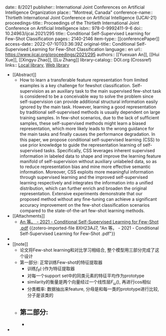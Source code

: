 date:: 8/2021
publisher:: International Joint Conferences on Artificial Intelligence Organization
place:: "Montreal, Canada"
conference-name:: Thirtieth International Joint Conference on Artificial Intelligence {IJCAI-21}
proceedings-title:: Proceedings of the Thirtieth International Joint Conference on Artificial Intelligence
isbn:: 978-0-9992411-9-6
doi:: 10.24963/ijcai.2021/295
title:: Conditional Self-Supervised Learning for Few-Shot Classification
pages:: 2140-2146
item-type:: [[conferencePaper]]
access-date:: 2022-07-10T03:36:39Z
original-title:: Conditional Self-Supervised Learning for Few-Shot Classification
language:: en
url:: https://www.ijcai.org/proceedings/2021/295
authors:: [[Yuexuan An]], [[Hui Xue]], [[Xingyu Zhao]], [[Lu Zhang]]
library-catalog:: DOI.org (Crossref)
links:: [Local library](zotero://select/library/items/3KZTA393), [Web library](https://www.zotero.org/users/9034808/items/3KZTA393)

- [[Abstract]]
	- How to learn a transferable feature representation from limited examples is a key challenge for fewshot classiﬁcation. Self-supervision as an auxiliary task to the main supervised few-shot task is considered to be a conceivable way to solve the problem since self-supervision can provide additional structural information easily ignored by the main task. However, learning a good representation by traditional self-supervised methods is usually dependent on large training samples. In few-shot scenarios, due to the lack of sufﬁcient samples, these self-supervised methods might learn a biased representation, which more likely leads to the wrong guidance for the main tasks and ﬁnally causes the performance degradation. In this paper, we propose conditional self-supervised learning (CSS) to use prior knowledge to guide the representation learning of self-supervised tasks. Speciﬁcally, CSS leverages inherent supervised information in labeled data to shape and improve the learning feature manifold of self-supervision without auxiliary unlabeled data, so as to reduce representation bias and mine more effective semantic information. Moreover, CSS exploits more meaningful information through supervised learning and the improved self-supervised learning respectively and integrates the information into a uniﬁed distribution, which can further enrich and broaden the original representation. Extensive experiments demonstrate that our proposed method without any ﬁne-tuning can achieve a signiﬁcant accuracy improvement on the few-shot classiﬁcation scenarios compared to the state-of-the-art few-shot learning methods.
- [[Attachments]]
	- [An 等。 - 2021 - Conditional Self-Supervised Learning for Few-Shot .pdf](https://www.ijcai.org/proceedings/2021/0295.pdf) {{zotero-imported-file 8XH23AJ7, "An 等。 - 2021 - Conditional Self-Supervised Learning for Few-Shot .pdf"}}
-
- [[note]]
	- 论文将Few-shot learning和对比学习相结合, 整个模型用三部分完成了这个设计
	- 第一部分: 正常训练Few-shot的特征提取器
		- 训练$f_\theta(\cdot)$作为特征提取器
		- 对每一个support set中的同类元素的特征平均作为prototype
		- similarity的衡量是两个向量经过一个线性层$F_\omega()$, 再进行cos相似
		- 分类概率: 数据抽出来feature, 分母是和每一类的prototype进行比较, 分子是该类的
	- 第二部分:
		-
		-
-